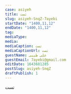 ```yaml
--- 
case: asiyeh 
title: تست 
slug: asiyeh-SnqZ-7ayebi 
startDate: "1400,11,12" 
endDate: "1400,11,12" 
tag:  
mediaType:  
media:  
mediaCaption: تست 
mediaCaptionUrl: تست 
guestName: علی طیبی 
guestEmail: 7ayebi@gmail.com 
editDate: 1643681285 
postSlug: asiyeh-SnqZ 
draftPublish: 1 
---
```

تست